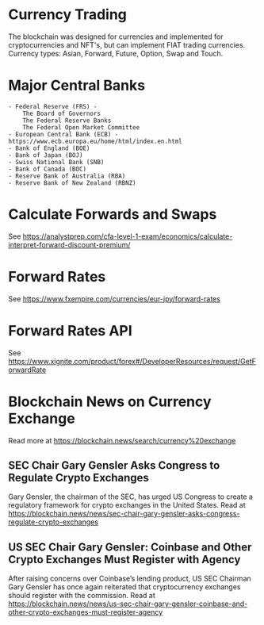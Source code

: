 # Currency Trading
The blockchain was designed for currencies and implemented for cryptocurrencies and NFT's, but can implement FIAT trading currencies.
Currency types: Asian, Forward, Future, Option, Swap and Touch.

# Major Central Banks

    - Federal Reserve (FRS) - 
        The Board of Governors
        The Federal Reserve Banks
        The Federal Open Market Committee
    - European Central Bank (ECB) - https://www.ecb.europa.eu/home/html/index.en.html
    - Bank of England (BOE)
    - Bank of Japan (BOJ)
    - Swiss National Bank (SNB)
    - Bank of Canada (BOC)
    - Reserve Bank of Australia (RBA)
    - Reserve Bank of New Zealand (RBNZ)

# Calculate Forwards and Swaps
See https://analystprep.com/cfa-level-1-exam/economics/calculate-interpret-forward-discount-premium/

# Forward Rates
See https://www.fxempire.com/currencies/eur-jpy/forward-rates

# Forward Rates API
See https://www.xignite.com/product/forex#/DeveloperResources/request/GetForwardRate

# Blockchain News on Currency Exchange
Read more at https://blockchain.news/search/currency%20exchange

## SEC Chair Gary Gensler Asks Congress to Regulate Crypto Exchanges
Gary Gensler, the chairman of the SEC, has urged US Congress to create a regulatory framework for crypto exchanges in the United States. Read at https://blockchain.news/news/sec-chair-gary-gensler-asks-congress-regulate-crypto-exchanges

## US SEC Chair Gary Gensler: Coinbase and Other Crypto Exchanges Must Register with Agency
After raising concerns over Coinbase’s lending product, US SEC Chairman Gary Gensler has once again reiterated that cryptocurrency exchanges should register with the commission. Read at https://blockchain.news/news/us-sec-chair-gary-gensler-coinbase-and-other-crypto-exchanges-must-register-agency